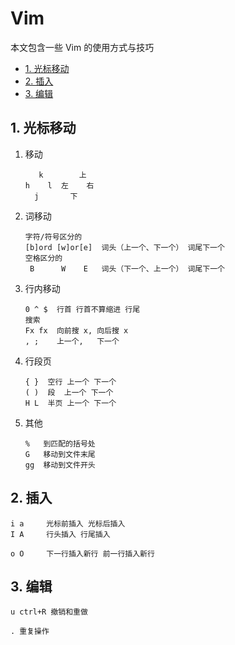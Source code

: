 # Vim

本文包含一些 Vim 的使用方式与技巧

- [1. 光标移动](#1-光标移动)
- [2. 插入](#2-插入)
- [3. 编辑](#3-编辑)

## 1. 光标移动

1. 移动

   ```text
      k        上
   h    l  左    右
     j       下
   ```

2. 词移动

   ```text
   字符/符号区分的
   [b]ord [w]or[e]  词头（上一个、下一个） 词尾下一个
   空格区分的
    B      W    E   词头（下一个、上一个） 词尾下一个
   ```

3. 行内移动

   ```text
   0 ^ $  行首 行首不算缩进 行尾
   搜索
   Fx fx  向前搜 x, 向后搜 x
   , ;    上一个,   下一个
   ```

4. 行段页

   ```text
   { }  空行 上一个 下一个
   ( )  段  上一个 下一个
   H L  半页 上一个 下一个
   ```

5. 其他

   ```text
   %   到匹配的括号处
   G   移动到文件末尾
   gg  移动到文件开头
   ```

## 2. 插入

```text
i a     光标前插入 光标后插入 
I A     行头插入 行尾插入

o O     下一行插入新行 前一行插入新行
```

## 3. 编辑

```text
u ctrl+R 撤销和重做

. 重复操作
```
